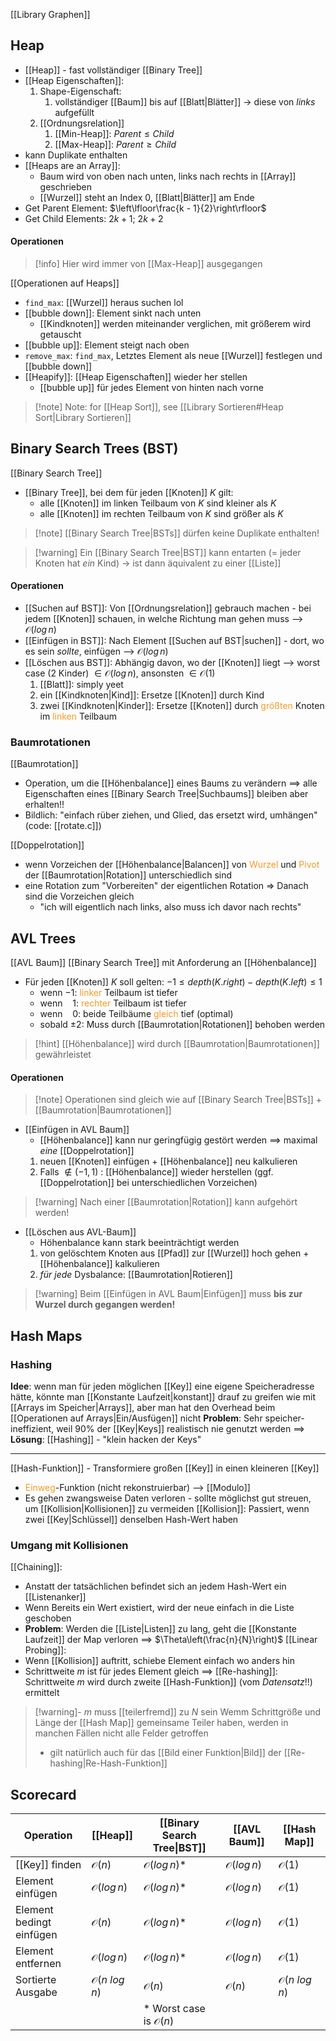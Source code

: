 [[Library Graphen]]

## Heap
- [[Heap]] - fast vollständiger [[Binary Tree]]
- [[Heap Eigenschaften]]:
	1. Shape-Eigenschaft:
		1. vollständiger [[Baum]] bis auf [[Blatt|Blätter]] -> diese von _links_ aufgefüllt
	2. [[Ordnungsrelation]]
		1. [[Min-Heap]]: $Parent \leq Child$
		2. [[Max-Heap]]: $Parent \geq Child$
- kann Duplikate enthalten
- [[Heaps are an Array]]:
	- Baum wird von oben nach unten, links nach rechts in [[Array]] geschrieben
	- [[Wurzel]] steht an Index $0$, [[Blatt|Blätter]] am Ende
- Get Parent Element: $\left\lfloor\frac{k - 1}{2}\right\rfloor$ 
- Get Child Elements: $2k +1$; $2k + 2$

#### Operationen
> [!info] Hier wird immer von [[Max-Heap]] ausgegangen

[[Operationen auf Heaps]]
- `find_max`: [[Wurzel]] heraus suchen lol
- [[bubble down]]: Element sinkt nach unten
	- [[Kindknoten]] werden miteinander verglichen, mit größerem wird getauscht
- [[bubble up]]: Element steigt nach oben
- `remove_max`: `find_max`, Letztes Element als neue [[Wurzel]] festlegen und [[bubble down]]
- [[Heapify]]: [[Heap Eigenschaften]] wieder her stellen
	- [[bubble up]]  für jedes Element von hinten nach vorne

> [!note] Note: for [[Heap Sort]], see [[Library Sortieren#Heap Sort|Library Sortieren]]


## Binary Search Trees (BST)
[[Binary Search Tree]]
- [[Binary Tree]], bei dem für jeden [[Knoten]] $K$ gilt:
	- alle [[Knoten]] im linken Teilbaum von $K$ sind kleiner als $K$
	- alle [[Knoten]] im rechten Teilbaum von $K$ sind größer als $K$
> [!note] [[Binary Search Tree|BSTs]] dürfen keine Duplikate enthalten!

> [!warning] Ein [[Binary Search Tree|BST]] kann entarten (= jeder Knoten hat _ein_ Kind) -> ist dann äquivalent zu einer [[Liste]]

#### Operationen
- [[Suchen auf BST]]: Von [[Ordnungsrelation]] gebrauch machen - bei jedem [[Knoten]] schauen, in welche Richtung man gehen muss --> $\mathcal{O}(log\, n)$
- [[Einfügen in BST]]: Nach Element [[Suchen auf BST|suchen]] - dort, wo es sein _sollte_, einfügen --> $\mathcal{O}(log\, n)$
- [[Löschen aus BST]]: Abhängig davon, wo der [[Knoten]] liegt --> worst case (2 Kinder) $\in \mathcal{O}(log\, n)$, ansonsten $\in \mathcal{O}(1)$
	1. [[Blatt]]: simply yeet
	2. ein [[Kindknoten|Kind]]: Ersetze [[Knoten]] durch Kind
	3. zwei [[Kindknoten|Kinder]]: Ersetze [[Knoten]] durch <span style="color:rgb(245, 154, 35)">größten</span> Knoten im <span style="color:rgb(245, 154, 35)">linken</span> Teilbaum
### Baumrotationen
[[Baumrotation]]
- Operation, um die [[Höhenbalance]] eines Baums zu verändern ==> alle Eigenschaften eines [[Binary Search Tree|Suchbaums]] bleiben aber erhalten!!
- Bildlich: "einfach rüber ziehen, und Glied, das ersetzt wird, umhängen" (code: [[rotate.c]])

[[Doppelrotation]] 
- wenn Vorzeichen der [[Höhenbalance|Balancen]] von <span style="color:rgb(245, 154, 35)">Wurzel</span> und <span style="color:rgb(245, 154, 35)">Pivot</span> der [[Baumrotation|Rotation]] unterschiedlich sind
- eine Rotation zum "Vorbereiten" der eigentlichen Rotation => Danach sind die Vorzeichen gleich
	- "ich will eigentlich nach links, also muss ich davor nach rechts" 
## AVL Trees
[[AVL Baum]]
[[Binary Search Tree]] mit Anforderung an [[Höhenbalance]]
- Für jeden [[Knoten]] $K$ soll gelten: $-1 \leq depth(K.right)- depth(K.left) \leq 1$
	- wenn $-1$: <span style="color:rgb(245, 154, 35)">linker</span> Teilbaum ist tiefer
	- wenn $\ \ \ 1$: <span style="color:rgb(245, 154, 35)">rechter</span> Teilbaum ist tiefer
	- wenn $\ \ \ 0$: beide Teilbäume <span style="color:rgb(245, 154, 35)">gleich</span> tief (optimal)
	- sobald $\pm 2$: Muss durch [[Baumrotation|Rotationen]] behoben werden

> [!hint] [[Höhenbalance]] wird durch [[Baumrotation|Baumrotationen]] gewährleistet
> 

#### Operationen
> [!note] Operationen sind gleich wie auf [[Binary Search Tree|BSTs]] + [[Baumrotation|Baumrotationen]]


- [[Einfügen in AVL Baum]]
	- [[Höhenbalance]] kann nur geringfügig gestört werden ==> maximal _eine_ [[Doppelrotation]]
	1. neuen [[Knoten]] einfügen + [[Höhenbalance]] neu kalkulieren
	2. Falls $\not\in (-1, 1)$ : [[Höhenbalance]] wieder herstellen (ggf. [[Doppelrotation]] bei unterschiedlichen Vorzeichen)

> [!warning] Nach einer [[Baumrotation|Rotation]] kann aufgehört werden!
- [[Löschen aus AVL-Baum]]
	- Höhenbalance kann stark beeinträchtigt werden
	1. von gelöschtem Knoten aus [[Pfad]] zur [[Wurzel]] hoch gehen + [[Höhenbalance]] kalkulieren
	2. _für jede_ Dysbalance: [[Baumrotation|Rotieren]]

> [!warning] Beim [[Einfügen in AVL Baum|Einfügen]] muss **bis zur Wurzel durch gegangen werden!** 


## Hash Maps

### Hashing
**Idee**: wenn man für jeden möglichen [[Key]] eine eigene Speicheradresse hätte, könnte man [[Konstante Laufzeit|konstant]] drauf zu greifen wie mit [[Arrays im Speicher|Arrays]], aber man hat den Overhead beim [[Operationen auf Arrays|Ein/Ausfügen]] nicht
**Problem**: Sehr speicher-ineffizient, weil 90% der [[Key|Keys]] realistisch nie genutzt werden
==> **Lösung**: [[Hashing]] - "klein hacken der Keys"

---
[[Hash-Funktion]] - Transformiere großen [[Key]] in einen kleineren [[Key]]
- <span style="color:rgb(245, 154, 35)">Einweg</span>-Funktion (nicht rekonstruierbar) --> [[Modulo]]
- Es gehen zwangsweise Daten verloren - sollte möglichst gut streuen, um [[Kollision|Kollisionen]] zu vermeiden
[[Kollision]]: Passiert, wenn zwei [[Key|Schlüssel]] denselben Hash-Wert haben

### Umgang mit Kollisionen

[[Chaining]]:
- Anstatt der tatsächlichen befindet sich an jedem Hash-Wert ein [[Listenanker]]
- Wenn Bereits ein Wert existiert, wird der neue einfach in die Liste geschoben
- **Problem**: Werden die [[Liste|Listen]] zu lang, geht die [[Konstante Laufzeit]] der Map verloren ==> $\Theta\left(\frac{n}{N}\right)$ 
[[Linear Probing]]:
- Wenn [[Kollision]] auftritt, schiebe Element einfach wo anders hin
- Schrittweite $m$ ist für jedes Element gleich
==> [[Re-hashing]]: Schrittweite $m$ wird durch zweite [[Hash-Funktion]] (vom _Datensatz_!!) ermittelt


> [!warning]- $m$ muss [[teilerfremd]] zu $N$ sein
> Wemm Schrittgröße und Länge der [[Hash Map]] gemeinsame Teiler haben, werden in manchen Fällen nicht alle Felder getroffen
> - gilt natürlich auch für das [[Bild einer Funktion|Bild]] der [[Re-hashing|Re-Hash-Funktion]]


## Scorecard

| Operation                | [[Heap]]                  | [[Binary Search Tree\|BST]]      | [[AVL Baum]]           | [[Hash Map]]              |
| ------------------------ | ------------------------- | -------------------------------- | ---------------------- | ------------------------- |
| [[Key]] finden           | $\mathcal{O}(n)$          | $\mathcal{O}(log\, n)$*          | $\mathcal{O}(log\, n)$ | $\mathcal{O}(1)$          |
| Element einfügen         | $\mathcal{O}(log\, n)$    | $\mathcal{O}(log\, n)$*          | $\mathcal{O}(log\, n)$ | $\mathcal{O}(1)$          |
| Element bedingt einfügen | $\mathcal{O}(n)$          | $\mathcal{O}(log\, n)$*          | $\mathcal{O}(log\, n)$ | $\mathcal{O}(1)$          |
| Element entfernen        | $\mathcal{O}(log\, n)$    | $\mathcal{O}(log\, n)$*          | $\mathcal{O}(log\, n)$ | $\mathcal{O}(1)$          |
| Sortierte Ausgabe        | $\mathcal{O}(n\ log\, n)$ | $\mathcal{O}(n)$                 | $\mathcal{O}(n)$       | $\mathcal{O}(n\ log\, n)$ |
|                          |                           | * Worst case is $\mathcal{O}(n)$ |                        |                           |

